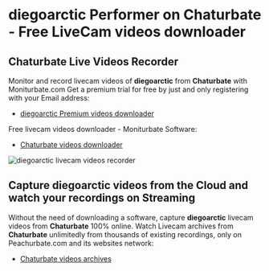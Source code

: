 # diegoarctic Performer on Chaturbate - Free LiveCam videos downloader

## Chaturbate Live Videos Recorder

Monitor and record livecam videos of **diegoarctic** from **Chaturbate** with Moniturbate.com
Get a premium trial for free by just and only registering with your Email address:
* [diegoarctic Premium videos downloader](https://moniturbate.com/request-demo-licence-key.html)

Free livecam videos downloader - Moniturbate Software:
* [Chaturbate videos downloader](https://moniturbate.com/moniturbate-download-software.html)

![diegoarctic livecam videos recorder](https://peachurnet.com/templates/moniturbate-software.png)


## Capture diegoarctic videos from the Cloud and watch your recordings on Streaming

Without the need of downloading a software, capture **diegoarctic** livecam videos from **Chaturbate** 100% online.
Watch Livecam archives from **Chaturbate** unlimitedly from thousands of existing recordings, only on Peachurbate.com and its websites network:
* [Chaturbate videos archives](https://peachurnet.com/)